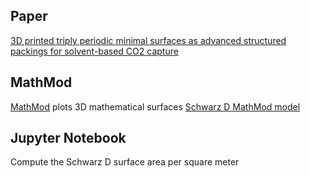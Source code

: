 ## Paper

[3D printed triply periodic minimal surfaces as advanced structured packings for solvent-based CO2 capture](./TPMS.pdf)

## MathMod

[MathMod](https://sourceforge.net/projects/mathmod/) plots 3D mathematical surfaces 
[Schwarz D MathMod model](./schwarz-d.js)

## Jupyter Notebook

Compute the Schwarz D surface area per square meter

